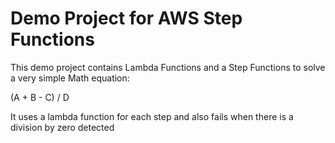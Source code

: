 # Demo Project for AWS Step Functions

This demo project contains Lambda Functions and a Step Functions to solve a very simple Math equation:

(A + B - C) / D

It uses a lambda function for each step and also fails when there is a division by zero detected